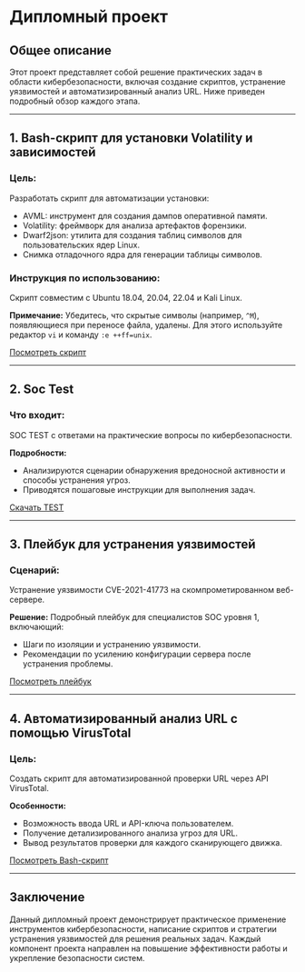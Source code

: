 # **Дипломный проект**

## **Общее описание**
Этот проект представляет собой решение практических задач в области кибербезопасности, включая создание скриптов, устранение уязвимостей и автоматизированный анализ URL. Ниже приведен подробный обзор каждого этапа.

---

## **1. Bash-скрипт для установки Volatility и зависимостей**
### Цель:
Разработать скрипт для автоматизации установки:
- AVML: инструмент для создания дампов оперативной памяти.
- Volatility: фреймворк для анализа артефактов форензики.
- Dwarf2json: утилита для создания таблиц символов для пользовательских ядер Linux.
- Снимка отладочного ядра для генерации таблицы символов.

### Инструкция по использованию:
Скрипт совместим с Ubuntu 18.04, 20.04, 22.04 и Kali Linux.

**Примечание:** Убедитесь, что скрытые символы (например, `^M`), появляющиеся при переносе файла, удалены. Для этого используйте редактор `vi` и команду `:e ++ff=unix`.

[Посмотреть скрипт](BashScriptInstallVolitaty/install.sh)

---

## **2. Soc Test**
### Что входит:
SOC TEST с ответами на практические вопросы по кибербезопасности.

**Подробности:**
- Анализируются сценарии обнаружения вредоносной активности и способы устранения угроз.
- Приводятся пошаговые инструкции для выполнения задач.

[Скачать TEST](docx/SOCTEST.docx)

---

## **3. Плейбук для устранения уязвимостей**
### Сценарий:
Устранение уязвимости CVE-2021-41773 на скомпрометированном веб-сервере.

**Решение:**
Подробный плейбук для специалистов SOC уровня 1, включающий:
- Шаги по изоляции и устранению уязвимости.
- Рекомендации по усилению конфигурации сервера после устранения проблемы.

[Посмотреть плейбук](Playbook/README.md)

---

## **4. Автоматизированный анализ URL с помощью VirusTotal**
### Цель:
Создать скрипт для автоматизированной проверки URL через API VirusTotal.

**Особенности:**
- Возможность ввода URL и API-ключа пользователем.
- Получение детализированного анализа угроз для URL.
- Вывод результатов проверки для каждого сканирующего движка.

[Посмотреть Bash-скрипт](VirusTotalCheck/check.sh)

---

## **Заключение**
Данный дипломный проект демонстрирует практическое применение инструментов кибербезопасности, написание скриптов и стратегии устранения уязвимостей для решения реальных задач. Каждый компонент проекта направлен на повышение эффективности работы и укрепление безопасности систем.
